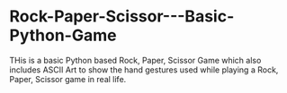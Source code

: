 # Rock-Paper-Scissor---Basic-Python-Game

THis is a basic Python based Rock, Paper, Scissor Game which also includes ASCII Art to show the hand gestures used while playing a Rock, Paper, Scissor game in real life.
